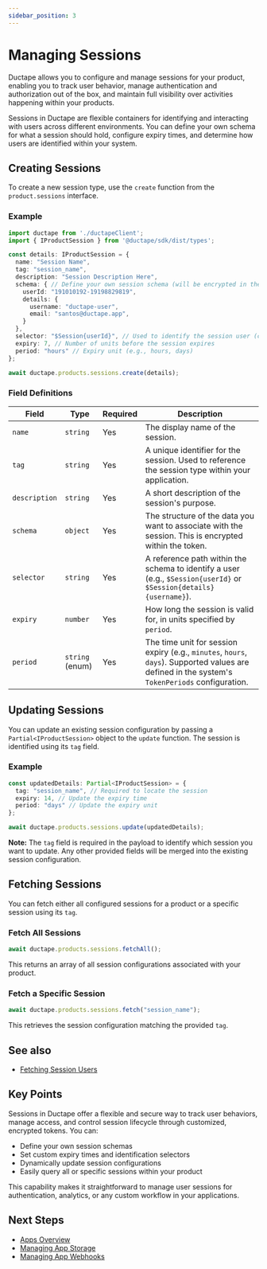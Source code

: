 ```yaml
---
sidebar_position: 3
---
```


# Managing Sessions

Ductape allows you to configure and manage sessions for your product, enabling you to track user behavior, manage authentication and authorization out of the box, and maintain full visibility over activities happening within your products.

Sessions in Ductape are flexible containers for identifying and interacting with users across different environments. You can define your own schema for what a session should hold, configure expiry times, and determine how users are identified within your system.

## Creating Sessions

To create a new session type, use the `create` function from the `product.sessions` interface.

### Example

```ts
import ductape from './ductapeClient';
import { IProductSession } from '@ductape/sdk/dist/types';

const details: IProductSession = {
  name: "Session Name",
  tag: "session_name",
  description: "Session Description Here",
  schema: { // Define your own session schema (will be encrypted in the session token)
    userId: "191010192-19198829819",
    details: {
      username: "ductape-user",
      email: "santos@ductape.app",
    }
  },
  selector: "$Session{userId}", // Used to identify the session user (can also be nested like $Session{details}{username})
  expiry: 7, // Number of units before the session expires
  period: "hours" // Expiry unit (e.g., hours, days)
};

await ductape.products.sessions.create(details);
```

### Field Definitions

| Field         | Type            | Required | Description                                                                                                                                     |
| ------------- | --------------- | -------- | ----------------------------------------------------------------------------------------------------------------------------------------------- |
| `name`        | `string`        | Yes      | The display name of the session.                                                                                                                |
| `tag`         | `string`        | Yes      | A unique identifier for the session. Used to reference the session type within your application.                                                |
| `description` | `string`        | Yes      | A short description of the session's purpose.                                                                                                   |
| `schema`      | `object`        | Yes      | The structure of the data you want to associate with the session. This is encrypted within the token.                                           |
| `selector`    | `string`        | Yes      | A reference path within the schema to identify a user (e.g., `$Session{userId}` or `$Session{details}{username}`).                              |
| `expiry`      | `number`        | Yes      | How long the session is valid for, in units specified by `period`.                                                                              |
| `period`      | `string` (enum) | Yes      | The time unit for session expiry (e.g., `minutes`, `hours`, `days`). Supported values are defined in the system's `TokenPeriods` configuration. |

## Updating Sessions

You can update an existing session configuration by passing a `Partial<IProductSession>` object to the `update` function. The session is identified using its `tag` field.

### Example

```ts
const updatedDetails: Partial<IProductSession> = {
  tag: "session_name", // Required to locate the session
  expiry: 14, // Update the expiry time
  period: "days" // Update the expiry unit
};

await ductape.products.sessions.update(updatedDetails);
```

**Note:**
The `tag` field is required in the payload to identify which session you want to update. Any other provided fields will be merged into the existing session configuration.


## Fetching Sessions

You can fetch either all configured sessions for a product or a specific session using its `tag`.

### Fetch All Sessions

```ts
await ductape.products.sessions.fetchAll();
```

This returns an array of all session configurations associated with your product.

### Fetch a Specific Session

```ts
await ductape.products.sessions.fetch("session_name");
```

This retrieves the session configuration matching the provided `tag`.

## See also

- [Fetching Session Users](./fetching-users.md)

## Key Points

Sessions in Ductape offer a flexible and secure way to track user behaviors, manage access, and control session lifecycle through customized, encrypted tokens. You can:

* Define your own session schemas
* Set custom expiry times and identification selectors
* Dynamically update session configurations
* Easily query all or specific sessions within your product

This capability makes it straightforward to manage user sessions for authentication, analytics, or any custom workflow in your applications.

## Next Steps

* [Apps Overview](../apps/getting-started.md)
* [Managing App Storage](../storage/)
* [Managing App Webhooks](../apps/webhooks.md)
